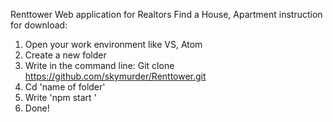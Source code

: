 Renttower
Web application for Realtors
Find a House, Apartment 
instruction for download:
1. Open your work environment like VS, Atom
2. Create a new folder
3. Write in the command line: Git clone https://github.com/skymurder/Renttower.git
4. Cd 'name of folder'
5. Write 'npm start '
6. Done!
